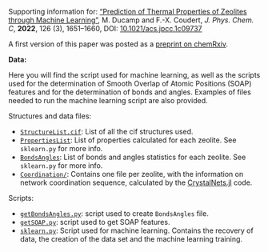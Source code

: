 Supporting information for: [“Prediction of Thermal Properties of Zeolites through Machine Learning”](https://doi.org/10.1021/acs.jpcc.1c09737), M. Ducamp and F.-X. Coudert, _J. Phys. Chem. C_, **2022**, 126 (3), 1651–1660, DOI: [10.1021/acs.jpcc.1c09737](https://doi.org/10.1021/acs.jpcc.1c09737)

A first version of this paper was posted as a [preprint on chemRxiv](https://doi.org/10.26434/chemrxiv-2021-m67lk-v3).


**Data:**

Here you will find the script used for machine learning, as well as the scripts used for the determination of Smooth Overlap of Atomic Positions (SOAP) features and for the determination of bonds and angles. Examples of files needed to run the machine learning script are also provided.

Structures and data files:
- [`StructureList.cif`](StructureList.cif): List of all the cif structures used.
- [`PropertiesList`](PropertiesList): List of properties calculated for each zeolite. See `sklearn.py` for more info.
- [`BondsAngles`](BondsAngles): List of bonds and angles statistics for each zeolite. See `sklearn.py` for more info.
- [`Coordination/`](Coordination/): Contains one file per zeolite, with the information on network coordination sequence, calculated by the [CrystalNets.jl](https://github.com/coudertlab/CrystalNets.jl) code.

Scripts:
- [`getBondsAngles.py`](getBondsAngles.py): script used to create `BondsAngles` file.
- [`getSOAP.py`](getSOAP.py): script used to get SOAP features.
- [`sklearn.py`](sklearn.py): Script used for machine learning. Contains the recovery of data, the creation of the data set and the machine learning training.
